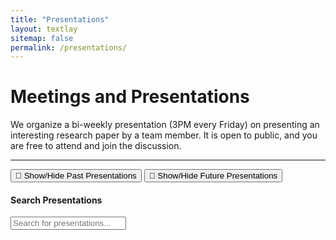 ```yaml
---
title: "Presentations"
layout: textlay
sitemap: false
permalink: /presentations/
---
```


# Meetings and Presentations

We organize a bi-weekly presentation (3PM every Friday) on presenting an interesting research paper by a team member. It is open to public, and you are free to attend and join the discussion.

---

<script>
  // Embed the JSON data using Liquid for all categories
  const presentations = {{ site.data.presentations | jsonify }};
</script>

<div class="presentation-section">
  <div id="system_next" class="next-presentation"></div>
  <button onclick="toggleVisibility('system_past')">📅 Show/Hide Past Presentations</button>
  <div id="system_past" style="display:none"></div>
  <button onclick="toggleVisibility('system_future')">📅 Show/Hide Future Presentations</button>
  <div id="system_future" style="display:none"></div>
</div>

#### Search Presentations

<div class="presentation-section">
  <input type="text" id="search-input" placeholder="Search for presentations..." oninput="searchPresentations()">
  <div id="search-results"></div>
</div>
